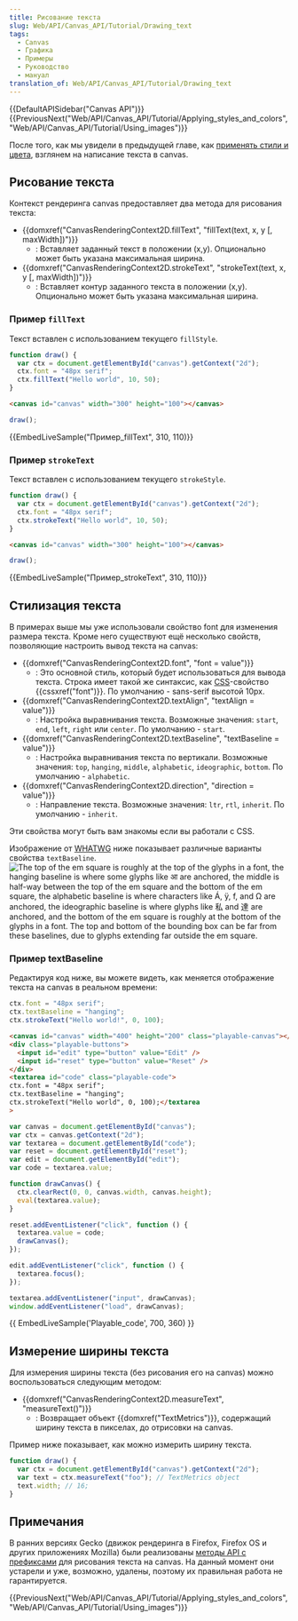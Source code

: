 ```yaml
---
title: Рисование текста
slug: Web/API/Canvas_API/Tutorial/Drawing_text
tags:
  - Canvas
  - Графика
  - Примеры
  - Руководство
  - мануал
translation_of: Web/API/Canvas_API/Tutorial/Drawing_text
---
```


{{DefaultAPISidebar("Canvas API")}} {{PreviousNext("Web/API/Canvas_API/Tutorial/Applying_styles_and_colors", "Web/API/Canvas_API/Tutorial/Using_images")}}

После того, как мы увидели в предыдущей главе, как [применять стили и цвета](/ru/docs/Web/API/Canvas_API/Tutorial/Applying_styles_and_colors), взглянем на написание текста в canvas.

## Рисование текста

Контекст рендеринга canvas предоставляет два метода для рисования текста:

- {{domxref("CanvasRenderingContext2D.fillText", "fillText(text, x, y [, maxWidth])")}}
  - : Вставляет заданный текст в положении (x,y). Опционально может быть указана максимальная ширина.
- {{domxref("CanvasRenderingContext2D.strokeText", "strokeText(text, x, y [, maxWidth])")}}
  - : Вставляет контур заданного текста в положении (x,y). Опционально может быть указана максимальная ширина.

### Пример `fillText`

Текст вставлен с использованием текущего `fillStyle`.

```js
function draw() {
  var ctx = document.getElementById("canvas").getContext("2d");
  ctx.font = "48px serif";
  ctx.fillText("Hello world", 10, 50);
}
```

```html hidden
<canvas id="canvas" width="300" height="100"></canvas>
```

```js hidden
draw();
```

{{EmbedLiveSample("Пример_fillText", 310, 110)}}

### Пример `strokeText`

Текст вставлен с использованием текущего `strokeStyle`.

```js
function draw() {
  var ctx = document.getElementById("canvas").getContext("2d");
  ctx.font = "48px serif";
  ctx.strokeText("Hello world", 10, 50);
}
```

```html hidden
<canvas id="canvas" width="300" height="100"></canvas>
```

```js hidden
draw();
```

{{EmbedLiveSample("Пример_strokeText", 310, 110)}}

## Стилизация текста

В примерах выше мы уже использовали свойство font для изменения размера текста. Кроме него существуют ещё несколько свойств, позволяющие настроить вывод текста на canvas:

- {{domxref("CanvasRenderingContext2D.font", "font = value")}}
  - : Это основной стиль, который будет использоваться для вывода текста. Строка имеет такой же синтаксис, как [CSS](/ru/docs/Web/CSS)-свойство {{cssxref("font")}}. По умолчанию - sans-serif высотой 10px.
- {{domxref("CanvasRenderingContext2D.textAlign", "textAlign = value")}}
  - : Настройка выравнивания текста. Возможные значения: `start`, `end`, `left`, `right` или `center`. По умолчанию - `start`.
- {{domxref("CanvasRenderingContext2D.textBaseline", "textBaseline = value")}}
  - : Настройка выравнивания текста по вертикали. Возможные значения: `top`, `hanging`, `middle`, `alphabetic`, `ideographic`, `bottom`. По умолчанию - `alphabetic`.
- {{domxref("CanvasRenderingContext2D.direction", "direction = value")}}
  - : Направление текста. Возможные значения: `ltr`, `rtl`, `inherit`. По умолчанию - `inherit`.

Эти свойства могут быть вам знакомы если вы работали с CSS.

Изображение от [WHATWG](http://www.whatwg.org/) ниже показывает различные варианты свойства `textBaseline`.![The top of the em square is
roughly at the top of the glyphs in a font, the hanging baseline is
where some glyphs like आ are anchored, the middle is half-way
between the top of the em square and the bottom of the em square,
the alphabetic baseline is where characters like Á, ÿ,
f, and Ω are anchored, the ideographic baseline is
where glyphs like 私 and 達 are anchored, and the bottom
of the em square is roughly at the bottom of the glyphs in a
font. The top and bottom of the bounding box can be far from these
baselines, due to glyphs extending far outside the em square.](http://www.whatwg.org/specs/web-apps/current-work/images/baselines.png)

### Пример textBaseline

Редактируя код ниже, вы можете видеть, как меняется отображение текста на canvas в реальном времени:

```js
ctx.font = "48px serif";
ctx.textBaseline = "hanging";
ctx.strokeText("Hello world!", 0, 100);
```

```html hidden
<canvas id="canvas" width="400" height="200" class="playable-canvas"></canvas>
<div class="playable-buttons">
  <input id="edit" type="button" value="Edit" />
  <input id="reset" type="button" value="Reset" />
</div>
<textarea id="code" class="playable-code">
ctx.font = "48px serif";
ctx.textBaseline = "hanging";
ctx.strokeText("Hello world", 0, 100);</textarea
>
```

```js hidden
var canvas = document.getElementById("canvas");
var ctx = canvas.getContext("2d");
var textarea = document.getElementById("code");
var reset = document.getElementById("reset");
var edit = document.getElementById("edit");
var code = textarea.value;

function drawCanvas() {
  ctx.clearRect(0, 0, canvas.width, canvas.height);
  eval(textarea.value);
}

reset.addEventListener("click", function () {
  textarea.value = code;
  drawCanvas();
});

edit.addEventListener("click", function () {
  textarea.focus();
});

textarea.addEventListener("input", drawCanvas);
window.addEventListener("load", drawCanvas);
```

{{ EmbedLiveSample('Playable_code', 700, 360) }}

## Измерение ширины текста

Для измерения ширины текста (без рисования его на canvas) можно воспользоваться следующим методом:

- {{domxref("CanvasRenderingContext2D.measureText", "measureText()")}}
  - : Возвращает объект {{domxref("TextMetrics")}}, содержащий ширину текста в пикселах, до отрисовки на canvas.

Пример ниже показывает, как можно измерить ширину текста.

```js
function draw() {
  var ctx = document.getElementById("canvas").getContext("2d");
  var text = ctx.measureText("foo"); // TextMetrics object
  text.width; // 16;
}
```

## Примечания

В ранних версиях Gecko (движок рендеринга в Firefox, Firefox OS и других приложениях Mozilla) были реализованы [методы API с префиксами](/ru/docs/Web/API/CanvasRenderingContext2D#Prefixed_APIs) для рисования текста на canvas. На данный момент они устарели и уже, возможно, удалены, поэтому их правильная работа не гарантируется.

{{PreviousNext("Web/API/Canvas_API/Tutorial/Applying_styles_and_colors", "Web/API/Canvas_API/Tutorial/Using_images")}}
